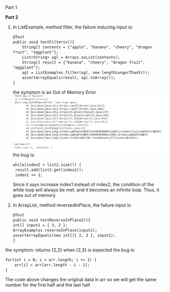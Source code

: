 Part 1

**Part 2**
1. In ListExample, method filter, the failure inducing input is:
    ```
    @Test
    public void testFilteris(){
        String[] contents = {"apple", "banana", "cheery", "dragon fruit", "eggplant"};
	    List<String> agl = Arrays.asList(contents);
	    String[] result = {"banana", "cheery", "dragon fruit", "eggplant"};
	    agl = ListExamples.filter(agl, new lengthLongerThan5());
	    assertArrayEquals(result, agl.toArray());
    }
    ```
     the symptom is an Out of Memory Error
     ![](lab-2-screenshots/filterSymptom.png)
     the bug is:
     ```
     while(index2 < list2.size()) {
      result.add(list2.get(index2));
      index1 += 1;
      ```
      Since it says increase index1 instead of index2, the condition of the while loop will always be met, and it becomes an infinite loop.
      Thus, it goes out of memory.

2. In ArrayList, method reversedInPlace, the failure input is:<br/>
    ```
    @Test
    public void testReverseInPlace2(){
    int[] input1 = { 3, 2 };
    ArrayExamples.reverseInPlace(input1);
    assertArrayEquals(new int[]{ 2, 3 }, input1);
    }
    ```
  the symptom: returns {2,2} when {2,3} is expected
  the bug is:
  ```
  for(int i = 0; i < arr.length; i += 1) {
      arr[i] = arr[arr.length - i - 1];
  }
  ```
The code above changes the original data in arr so we will get the same number for the first half and the last half.
